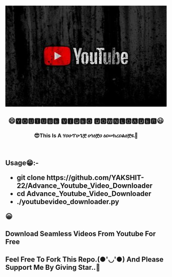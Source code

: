 <a href="#"><img width="100%" height="60%" src="yt.jpg" height="175px"/></a>
<h2 align="center">😄🆈🅾🆄🆃🆄🅱🅴 🆅🅸🅳🅴🅾 🅳🅾🆆🅽🅻🅾🅰🅳🅴🆁😃</h2>
<h3 align="center">😎This Is A ሃዐሁፕሁጌቿ ሀጎዕቿዐ ዕዐሠክረዐልዕቿዪ🤖</h3>
<br>
<p align="center">
<h2>Usage😁:-
<ul>
<li>git clone https://github.com/YAKSHIT-22/Advance_Youtube_Video_Downloader</li>
<li>cd Advance_Youtube_Video_Downloader</li>
<li>./youtubevideo_downloader.py</li>
</ul>
😀
<br>
</p>
<h2>Download Seamless Videos From Youtube For Free</h2>
<h2>Feel Free To Fork This Repo.(●'◡'●) And Please Support Me By Giving Star..🎇</h2>
